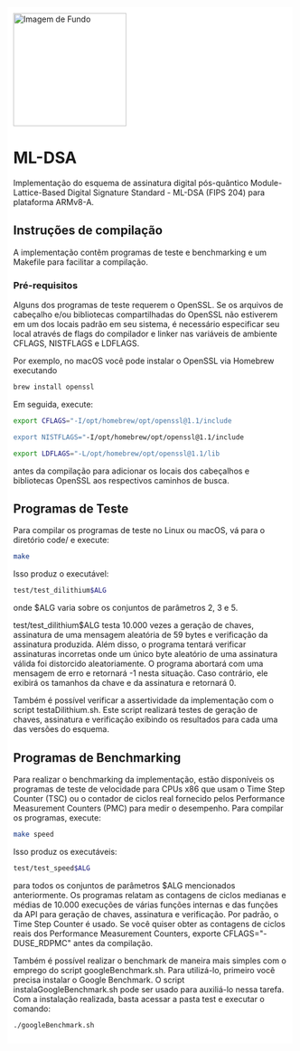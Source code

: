 <div style="background-color: white; padding: 10px; display: inline-block;">

<img src="https://github.com/user-attachments/assets/214dfa1b-5536-4cdc-9df4-acef1aff5e7f" alt="Imagem de Fundo" width="200" height="auto">

# ML-DSA

Implementação do esquema de assinatura digital pós-quântico Module-Lattice-Based Digital Signature Standard - ML-DSA (FIPS 204) para plataforma ARMv8-A.

## Instruções de compilação
A implementação contêm programas de teste e benchmarking e um Makefile para facilitar a compilação.

### Pré-requisitos

Alguns dos programas de teste requerem o OpenSSL. Se os arquivos de cabeçalho e/ou bibliotecas compartilhadas do OpenSSL não estiverem em um dos locais padrão em seu sistema, é necessário especificar seu local através de flags do compilador e linker nas variáveis de ambiente CFLAGS, NISTFLAGS e LDFLAGS.

Por exemplo, no macOS você pode instalar o OpenSSL via Homebrew executando

```sh 
brew install openssl
```

Em seguida, execute:

```sh
export CFLAGS="-I/opt/homebrew/opt/openssl@1.1/include

export NISTFLAGS="-I/opt/homebrew/opt/openssl@1.1/include

export LDFLAGS="-L/opt/homebrew/opt/openssl@1.1/lib
```

antes da compilação para adicionar os locais dos cabeçalhos e bibliotecas OpenSSL aos respectivos caminhos de busca.

## Programas de Teste
Para compilar os programas de teste no Linux ou macOS, vá para o diretório code/ e execute:

```sh
make
```

Isso produz o executável:

```sh
test/test_dilithium$ALG
```

onde $ALG varia sobre os conjuntos de parâmetros 2, 3 e 5.

test/test_dilithium$ALG testa 10.000 vezes a geração de chaves, assinatura de uma mensagem aleatória de 59 bytes e verificação da assinatura produzida. Além disso, o programa tentará verificar assinaturas incorretas onde um único byte aleatório de uma assinatura válida foi distorcido aleatoriamente. O programa abortará com uma mensagem de erro e retornará -1 nesta situação. Caso contrário, ele exibirá os tamanhos da chave e da assinatura e retornará 0.

Também é possível verificar a assertividade da implementação com o script testaDilithium.sh. Este script realizará testes de geração de chaves, assinatura e verificação exibindo os resultados para cada uma das versões do esquema.

## Programas de Benchmarking
Para realizar o benchmarking da implementação, estão disponíveis os programas de teste de velocidade para CPUs x86 que usam o Time Step Counter (TSC) ou o contador de ciclos real fornecido pelos Performance Measurement Counters (PMC) para medir o desempenho. Para compilar os programas, execute:

```sh
make speed
```

Isso produz os executáveis:

```sh
test/test_speed$ALG
```

para todos os conjuntos de parâmetros $ALG mencionados anteriormente. Os programas relatam as contagens de ciclos medianas e médias de 10.000 execuções de várias funções internas e das funções da API para geração de chaves, assinatura e verificação. Por padrão, o Time Step Counter é usado. Se você quiser obter as contagens de ciclos reais dos Performance Measurement Counters, exporte CFLAGS="-DUSE_RDPMC" antes da compilação.

Também é possível realizar o benchmark de maneira mais simples com o emprego do script googleBenchmark.sh. Para utilizá-lo, primeiro você precisa instalar o Google Benchmark. O script instalaGoogleBenchmark.sh pode ser usado para auxiliá-lo nessa tarefa. Com a instalação realizada, basta acessar a pasta test e executar o comando:

```sh
./googleBenchmark.sh
```


</div>
